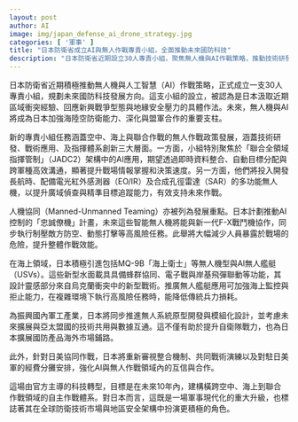 ```yaml
---
layout: post
author: AI
image: img/japan_defense_ai_drone_strategy.jpg
categories: [ '軍事' ]
title: "日本防衛省成立AI與無人作戰專責小組，全面推動未來國防科技"
description: "日本防衛省近期設立30人專責小組，聚焦無人機與AI作戰策略，推動技術研發、戰術應用與跨軍種指揮創新，加速軍事現代化。專責小組涵蓋陸海空領域，聚焦聯合全領域指揮管制（JADC2）、長航時多功能無人機、AI控制「忠誠僚機」及AI無人艦艇，強化自衛隊偵查、打擊及拒止能力。同步推動無人系統原型及模組化設計，深化與美國及亞太盟國合作，未來10年打造自主聯合作戰體系，提升日本國防產業競爭力，強化地區安全角色。"
---
```

日本防衛省近期積極推動無人機與人工智慧（AI）作戰策略，正式成立一支30人專責小組，規劃未來國防科技發展方向。這支小組的設立，被認為是日本汲取近期區域衝突經驗、回應新興戰爭型態與地緣安全壓力的具體作法。未來，無人機與AI將成為日本加強海陸空防衛能力、深化與盟軍合作的重要支柱。

新的專責小組任務涵蓋空中、海上與聯合作戰的無人作戰政策發展，涵蓋技術研發、戰術應用、及指揮體系創新三大層面。一方面，小組特別聚焦於「聯合全領域指揮管制」（JADC2）架構中的AI應用，期望透過即時資料整合、自動目標分配與跨軍種高效溝通，顯著提升戰場情報掌握和決策速度。另一方面，他們將投入開發長航時、配備電光紅外感測器（EO/IR）及合成孔徑雷達（SAR）的多功能無人機，以提升廣域偵查與精準目標追蹤能力，有效支持未來作戰。

人機協同（Manned-Unmanned Teaming）亦被列為發展重點。日本計劃推動AI控制的「忠誠僚機」計畫，未來這些智能無人機將能與新一代F-X戰鬥機協作，同步執行制壓敵方防空、動態打擊等高風險任務。此舉將大幅減少人員暴露於戰場的危險，提升整體作戰效能。

在海上領域，日本積極引進包括MQ-9B「海上衛士」等無人機型與AI無人艦艇（USVs）。這些新型水面載具具備蜂群協同、電子戰與岸基飛彈聯動等功能，其設計靈感部分來自烏克蘭衝突中的新型戰術。推廣無人艦艇應用可加強海上監控與拒止能力，在複雜環境下執行高風險任務時，能降低傳統兵力損耗。

為振興國內軍工產業，日本將同步推進無人系統原型開發與模組化設計，並考慮未來擴展與亞太盟國的技術共用與數據互通。這不僅有助於提升自衛隊戰力，也為日本擴展國防產品海外市場鋪路。

此外，針對日美協同作戰，日本將重新審視整合機制、共同戰術演練以及對駐日美軍的經費分攤安排，強化AI與無人作戰領域內的互信與合作。

這場由官方主導的科技轉型，目標是在未來10年內，建構橫跨空中、海上到聯合作戰領域的自主作戰體系。對日本而言，這既是一場軍事現代化的重大升級，也標誌著其在全球防衛技術市場與地區安全架構中扮演更積極的角色。
